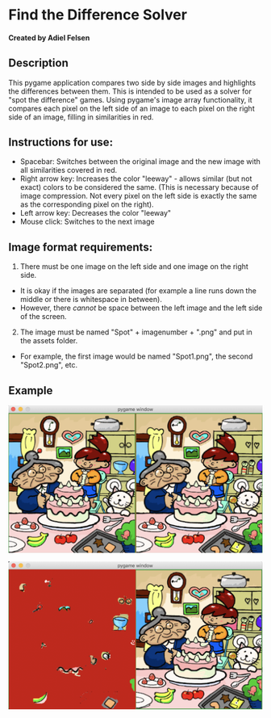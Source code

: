 # Find the Difference Solver
#### Created by Adiel Felsen

## Description
This pygame application compares two side by side images and highlights the differences between them. This is intended to be used as a solver for "spot the difference" games. Using pygame's image array functionality, it compares each pixel on the left side of an image to each pixel on the right side of an image, filling in similarities in red.

## Instructions for use:
* Spacebar: Switches between the original image and the new image with all similarities covered in red.
* Right arrow key: Increases the color "leeway" - allows similar (but not exact) colors to be considered the same. (This is necessary because of image compression. Not every pixel on the left side is exactly the same as the corresponding pixel on the right).
* Left arrow key: Decreases the color "leeway"
* Mouse click: Switches to the next image

## Image format requirements:
1. There must be one image on the left side and one image on the right side.
  * It is okay if the images are separated (for example a line runs down the middle or there is whitespace in between).
  * However, there *cannot* be space between the left image and the left side of the screen.
2. The image must be named "Spot" + imagenumber + ".png" and put in the assets folder.
  * For example, the first image would be named "Spot1.png", the second "Spot2.png", etc.

## Example

![](READMEexampleimages/ImageNotSpotted.png)

![](READMEexampleimages/ImageSpottedDifferences.png)
